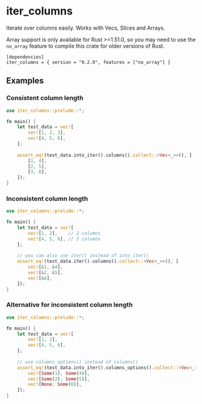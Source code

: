 # iter_columns
Iterate over columns easily.
Works with Vecs, Slices and Arrays.

Array support is only available for Rust >=1.51.0,
so you may need to use the `no_array` feature to compile this crate
for older versions of Rust.

```
[dependencies]
iter_columns = { version = "0.2.0", features = ["no_array"] }
```

## Examples
### Consistent column length
```rust
use iter_columns::prelude::*;

fn main() {
    let test_data = vec![
        vec![1, 2, 3], 
        vec![4, 5, 6],
    ];
    
    assert_eq!(test_data.into_iter().columns().collect::<Vec<_>>(), [
        [1, 4],
        [2, 5],
        [3, 6],
    ]);
}
```

### Inconsistent column length
```rust
use iter_columns::prelude::*;

fn main() {
    let test_data = vec![
        vec![1, 2],    // 2 columns
        vec![4, 5, 6], // 3 columns
    ];
    
    // you can also use iter() instead of into_iter()
    assert_eq!(test_data.iter().columns().collect::<Vec<_>>(), [
        vec![&1, &4],
        vec![&2, &5],
        vec![&6],
    ]);
}
```

### Alternative for inconsistent column length
```rust
use iter_columns::prelude::*;

fn main() {
    let test_data = vec![
        vec![1, 2],
        vec![4, 5, 6],
    ];
    
    // use columns_options() instead of columns()
    assert_eq!(test_data.into_iter().columns_options().collect::<Vec<_>>(), [
        vec![Some(1), Some(4)],
        vec![Some(2), Some(5)],
        vec![None, Some(6)],
    ]);
}
```